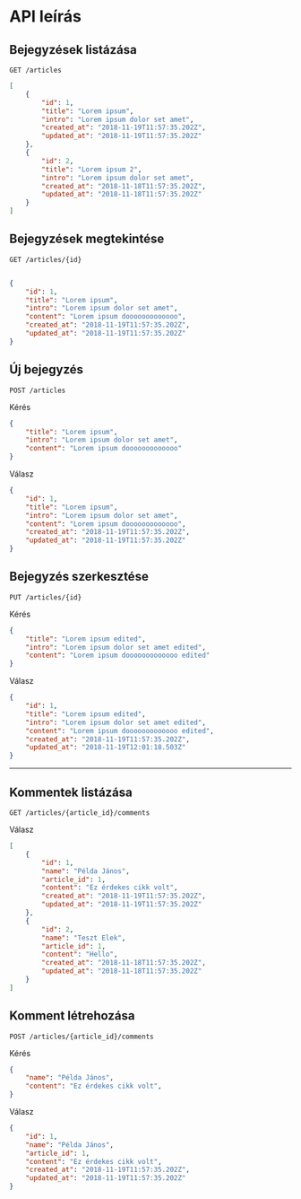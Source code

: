 # API leírás

## Bejegyzések listázása
`GET /articles`

```json
[
    {
        "id": 1,
        "title": "Lorem ipsum",
        "intro": "Lorem ipsum dolor set amet",
        "created_at": "2018-11-19T11:57:35.202Z",
        "updated_at": "2018-11-19T11:57:35.202Z"
    },
    {
        "id": 2,
        "title": "Lorem ipsum 2",
        "intro": "Lorem ipsum dolor set amet",
        "created_at": "2018-11-18T11:57:35.202Z",
        "updated_at": "2018-11-18T11:57:35.202Z"
    }
]
```

## Bejegyzések megtekintése
`GET /articles/{id}`

```json

{
    "id": 1,
    "title": "Lorem ipsum",
    "intro": "Lorem ipsum dolor set amet",
    "content": "Lorem ipsum dooooooooooooo",
    "created_at": "2018-11-19T11:57:35.202Z",
    "updated_at": "2018-11-19T11:57:35.202Z"
}
```

## Új bejegyzés

`POST /articles`

Kérés
```json
{
	"title": "Lorem ipsum",
	"intro": "Lorem ipsum dolor set amet",
	"content": "Lorem ipsum dooooooooooooo"
}
```

Válasz
```json
{
    "id": 1,
    "title": "Lorem ipsum",
    "intro": "Lorem ipsum dolor set amet",
    "content": "Lorem ipsum dooooooooooooo",
    "created_at": "2018-11-19T11:57:35.202Z",
    "updated_at": "2018-11-19T11:57:35.202Z"
}
```


## Bejegyzés szerkesztése

`PUT /articles/{id}`

Kérés
```json
{
	"title": "Lorem ipsum edited",
	"intro": "Lorem ipsum dolor set amet edited",
	"content": "Lorem ipsum dooooooooooooo edited"
}
```

Válasz
```json
{
    "id": 1,
    "title": "Lorem ipsum edited",
    "intro": "Lorem ipsum dolor set amet edited",
    "content": "Lorem ipsum dooooooooooooo edited",
    "created_at": "2018-11-19T11:57:35.202Z",
    "updated_at": "2018-11-19T12:01:18.503Z"
}
```



---

## Kommentek listázása

`GET /articles/{article_id}/comments`

Válasz

```json
[
    {
        "id": 1,
        "name": "Példa János",
        "article_id": 1,
        "content": "Ez érdekes cikk volt",
        "created_at": "2018-11-19T11:57:35.202Z",
        "updated_at": "2018-11-19T11:57:35.202Z"
    },
    {
        "id": 2,
        "name": "Teszt Elek",
        "article_id": 1,
        "content": "Hello",
        "created_at": "2018-11-18T11:57:35.202Z",
        "updated_at": "2018-11-18T11:57:35.202Z"
    }
]
```

## Komment létrehozása

`POST /articles/{article_id}/comments`

Kérés

```json
{
    "name": "Példa János",
    "content": "Ez érdekes cikk volt",
}
```

Válasz

```json
{
    "id": 1,
    "name": "Példa János",
    "article_id": 1,
    "content": "Ez érdekes cikk volt",
    "created_at": "2018-11-19T11:57:35.202Z",
    "updated_at": "2018-11-19T11:57:35.202Z"
}
```

